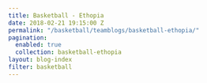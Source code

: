 ```yaml
---
title: Basketball - Ethopia
date: 2018-02-21 19:15:00 Z
permalink: "/basketball/teamblogs/basketball-ethopia/"
pagination:
  enabled: true
  collection: basketball-ethopia
layout: blog-index
filter: basketball
---
```


